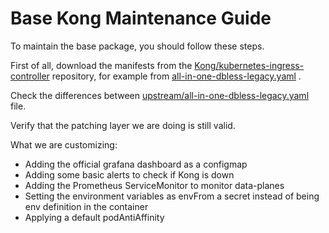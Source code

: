 # Base Kong Maintenance Guide

To maintain the base package, you should follow these steps.

First of all, download the manifests from the [Kong/kubernetes-ingress-controller](https://github.com/Kong/kubernetes-ingress-controller) repository, for example from
[all-in-one-dbless-legacy.yaml](https://github.com/Kong/kubernetes-ingress-controller/blob/v2.9.3/deploy/single/all-in-one-dbless-legacy.yaml) .

Check the differences between [upstream/all-in-one-dbless-legacy.yaml](upstream/all-in-one-dbless-legacy.yaml) file.

Verify that the patching layer we are doing is still valid.

What we are customizing:

- Adding the official grafana dashboard as a configmap
- Adding some basic alerts to check if Kong is down
- Adding the Prometheus ServiceMonitor to monitor data-planes
- Setting the environment variables as envFrom a secret instead of being env definition in the container
- Applying a default podAntiAffinity
